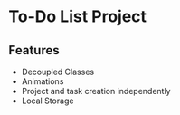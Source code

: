 # To-Do List Project
## Features
- Decoupled Classes
- Animations
- Project and task creation independently
- Local Storage
